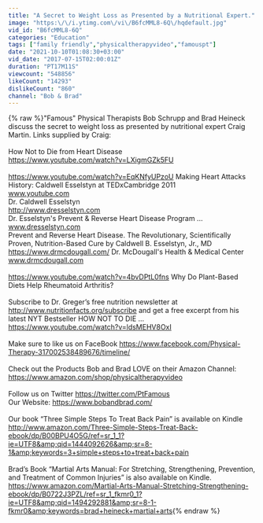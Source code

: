 ```yaml
---
title: "A Secret to Weight Loss as Presented by a Nutritional Expert."
image: "https:\/\/i.ytimg.com\/vi\/B6fcMML8-6Q\/hqdefault.jpg"
vid_id: "B6fcMML8-6Q"
categories: "Education"
tags: ["family friendly","physicaltherapyvideo","famouspt"]
date: "2021-10-10T01:08:30+03:00"
vid_date: "2017-07-15T02:00:01Z"
duration: "PT17M11S"
viewcount: "548856"
likeCount: "14293"
dislikeCount: "860"
channel: "Bob & Brad"
---
```

{% raw %}&quot;Famous&quot; Physical Therapists Bob Schrupp and Brad Heineck discuss the secret to weight loss as presented by nutritional expert Craig Martin.  Links supplied by Craig: <br /><br />How Not to Die from Heart Disease<br /><a rel="nofollow" target="blank" href="https://www.youtube.com/watch?v=LXigmGZk5FU">https://www.youtube.com/watch?v=LXigmGZk5FU</a><br /><br /><a rel="nofollow" target="blank" href="https://www.youtube.com/watch?v=EqKNfyUPzoU">https://www.youtube.com/watch?v=EqKNfyUPzoU</a>  Making Heart Attacks History: Caldwell Esselstyn at TEDxCambridge 2011<br />www.youtube.com<br />Dr. Caldwell Esselstyn <br /><a rel="nofollow" target="blank" href="http://www.dresselstyn.com">http://www.dresselstyn.com</a> <br /> Dr. Esselstyn's Prevent &amp; Reverse Heart Disease Program ...<br />www.dresselstyn.com<br />Prevent and Reverse Heart Disease. The Revolutionary, Scientifically Proven, Nutrition-Based Cure by Caldwell B. Esselstyn, Jr., MD <br /><a rel="nofollow" target="blank" href="https://www.drmcdougall.com/">https://www.drmcdougall.com/</a> Dr. McDougall's Health &amp; Medical Center<br />www.drmcdougall.com<br /><br /><a rel="nofollow" target="blank" href="https://www.youtube.com/watch?v=4bvDPtL0fns">https://www.youtube.com/watch?v=4bvDPtL0fns</a>  Why Do Plant-Based Diets Help Rheumatoid Arthritis?<br /><br />Subscribe to Dr. Greger’s free nutrition newsletter at <a rel="nofollow" target="blank" href="http://www.nutritionfacts.org/subscribe">http://www.nutritionfacts.org/subscribe</a> and get a free excerpt from his latest NYT Bestseller HOW NOT TO DIE ... <br /><a rel="nofollow" target="blank" href="https://www.youtube.com/watch?v=ldsMEHV8OxI">https://www.youtube.com/watch?v=ldsMEHV8OxI</a><br /><br />Make sure to like us on FaceBook <a rel="nofollow" target="blank" href="https://www.facebook.com/Physical-Therapy-317002538489676/timeline/">https://www.facebook.com/Physical-Therapy-317002538489676/timeline/</a><br /><br />Check out the Products Bob and Brad LOVE on their Amazon Channel: <a rel="nofollow" target="blank" href="https://www.amazon.com/shop/physicaltherapyvideo">https://www.amazon.com/shop/physicaltherapyvideo</a><br /><br /> Follow us on Twitter <a rel="nofollow" target="blank" href="https://twitter.com/PtFamous">https://twitter.com/PtFamous</a><br />Our Website: <a rel="nofollow" target="blank" href="https://www.bobandbrad.com/">https://www.bobandbrad.com/</a><br /><br />Our book “Three Simple Steps To Treat Back Pain” is available on Kindle<br /><a rel="nofollow" target="blank" href="http://www.amazon.com/Three-Simple-Steps-Treat-Back-ebook/dp/B00BPU4O5G/ref=sr_1_1?ie=UTF8&amp;qid=1444092626&amp;sr=8-1&amp;keywords=3+simple+steps+to+treat+back+pain">http://www.amazon.com/Three-Simple-Steps-Treat-Back-ebook/dp/B00BPU4O5G/ref=sr_1_1?ie=UTF8&amp;qid=1444092626&amp;sr=8-1&amp;keywords=3+simple+steps+to+treat+back+pain</a><br /><br />Brad’s Book “Martial Arts Manual: For Stretching, Strengthening, Prevention, and Treatment of Common Injuries” is also available on Kindle. <a rel="nofollow" target="blank" href="https://www.amazon.com/Martial-Arts-Manual-Stretching-Strengthening-ebook/dp/B0722J3PZL/ref=sr_1_fkmr0_1?ie=UTF8&amp;qid=1494292881&amp;sr=8-1-fkmr0&amp;keywords=brad+heineck+martial+arts">https://www.amazon.com/Martial-Arts-Manual-Stretching-Strengthening-ebook/dp/B0722J3PZL/ref=sr_1_fkmr0_1?ie=UTF8&amp;qid=1494292881&amp;sr=8-1-fkmr0&amp;keywords=brad+heineck+martial+arts</a>{% endraw %}
